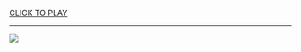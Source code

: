 
<a href="https://premium76.site?title=unblocked_hunger_games_simulator&ref=13M">CLICK TO PLAY</a></h3>
<hr>

<a href="https://premium76.site?title=unblocked_hunger_games_simulator&ref=13M"><img src="https://clearcache.store/games.png"></a>



